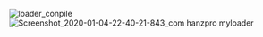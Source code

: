 ![loader_conpile](https://user-images.githubusercontent.com/54885340/71768897-58619980-2f4d-11ea-9fee-1fb1f78e5ab2.jpg)
![Screenshot_2020-01-04-22-40-21-843_com hanzpro myloader](https://user-images.githubusercontent.com/54885340/71768899-5bf52080-2f4d-11ea-9467-0f32d8811b42.png)
